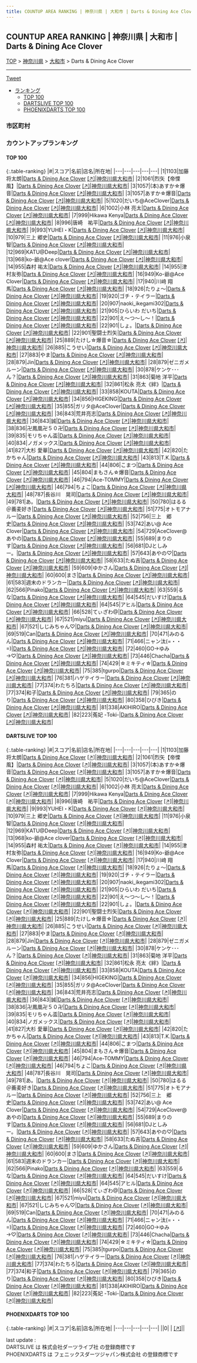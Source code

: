 ```yaml
---
title: COUNTUP AREA RANKING | 神奈川県 | 大和市 | Darts & Dining Ace Clover
---
```

## COUNTUP AREA RANKING | 神奈川県 | 大和市 | Darts & Dining Ace Clover

[TOP](/darts/rank/) > [神奈川県](/darts/rank/神奈川県/) > [大和市](/darts/rank/神奈川県/大和市/) > Darts & Dining Ace Clover

___

<a href="https://twitter.com/share?ref_src=twsrc%5Etfw" data-text="COUNTUP AREA RANKING | 神奈川県大和市Darts & Dining Ace Clover" class="twitter-share-button" data-hashtags="DARTSLIVE,PHOENIXDARTS,darts,ダーツ" data-show-count="false">Tweet</a>

* [ランキング](#カウントアップランキング)
    * [TOP 100](#top-100)
    * [DARTSLIVE TOP 100](#dartslive-top-100)
    * [PHOENIXDARTS TOP 100](#phoenixdarts-top-100)

### 市区町村

<ul>

</ul>

### カウントアップランキング

#### TOP 100



{:.table-ranking}
|#|スコア|名前|店名|所在地|
|---|---|---|---|---|
|1|1103|<span class="rank-name-dl">加藤 将太朗</span>|<a href="/darts/rank/shops/da6685425f1806d7fec1ae84bb28bd87.html">Darts & Dining Ace Clover</a> <a href="https://search.dartslive.com/jp/shop/da6685425f1806d7fec1ae84bb28bd87">[↗]</a>|<a href="/darts/rank/神奈川県/大和市">神奈川県大和市</a>|
|2|1061|<span class="rank-name-dl">烈矢【帝慄風】</span>|<a href="/darts/rank/shops/da6685425f1806d7fec1ae84bb28bd87.html">Darts & Dining Ace Clover</a> <a href="https://search.dartslive.com/jp/shop/da6685425f1806d7fec1ae84bb28bd87">[↗]</a>|<a href="/darts/rank/神奈川県/大和市">神奈川県大和市</a>|
|3|1057|<span class="rank-name-dl">(本)あすか☆爆音</span>|<a href="/darts/rank/shops/da6685425f1806d7fec1ae84bb28bd87.html">Darts & Dining Ace Clover</a> <a href="https://search.dartslive.com/jp/shop/da6685425f1806d7fec1ae84bb28bd87">[↗]</a>|<a href="/darts/rank/神奈川県/大和市">神奈川県大和市</a>|
|3|1057|<span class="rank-name-dl">あすか☆爆音</span>|<a href="/darts/rank/shops/da6685425f1806d7fec1ae84bb28bd87.html">Darts & Dining Ace Clover</a> <a href="https://search.dartslive.com/jp/shop/da6685425f1806d7fec1ae84bb28bd87">[↗]</a>|<a href="/darts/rank/神奈川県/大和市">神奈川県大和市</a>|
|5|1020|<span class="rank-name-dl">だいち@AceClover</span>|<a href="/darts/rank/shops/da6685425f1806d7fec1ae84bb28bd87.html">Darts & Dining Ace Clover</a> <a href="https://search.dartslive.com/jp/shop/da6685425f1806d7fec1ae84bb28bd87">[↗]</a>|<a href="/darts/rank/神奈川県/大和市">神奈川県大和市</a>|
|6|1002|<span class="rank-name-dl">小林 亮太</span>|<a href="/darts/rank/shops/da6685425f1806d7fec1ae84bb28bd87.html">Darts & Dining Ace Clover</a> <a href="https://search.dartslive.com/jp/shop/da6685425f1806d7fec1ae84bb28bd87">[↗]</a>|<a href="/darts/rank/神奈川県/大和市">神奈川県大和市</a>|
|7|999|<span class="rank-name-dl">Hikawa Kenya</span>|<a href="/darts/rank/shops/da6685425f1806d7fec1ae84bb28bd87.html">Darts & Dining Ace Clover</a> <a href="https://search.dartslive.com/jp/shop/da6685425f1806d7fec1ae84bb28bd87">[↗]</a>|<a href="/darts/rank/神奈川県/大和市">神奈川県大和市</a>|
|8|996|<span class="rank-name-dl">唐崎　祐平</span>|<a href="/darts/rank/shops/da6685425f1806d7fec1ae84bb28bd87.html">Darts & Dining Ace Clover</a> <a href="https://search.dartslive.com/jp/shop/da6685425f1806d7fec1ae84bb28bd87">[↗]</a>|<a href="/darts/rank/神奈川県/大和市">神奈川県大和市</a>|
|9|993|<span class="rank-name-dl">YUHEI・K</span>|<a href="/darts/rank/shops/da6685425f1806d7fec1ae84bb28bd87.html">Darts & Dining Ace Clover</a> <a href="https://search.dartslive.com/jp/shop/da6685425f1806d7fec1ae84bb28bd87">[↗]</a>|<a href="/darts/rank/神奈川県/大和市">神奈川県大和市</a>|
|10|979|<span class="rank-name-dl">三上 郷史</span>|<a href="/darts/rank/shops/da6685425f1806d7fec1ae84bb28bd87.html">Darts & Dining Ace Clover</a> <a href="https://search.dartslive.com/jp/shop/da6685425f1806d7fec1ae84bb28bd87">[↗]</a>|<a href="/darts/rank/神奈川県/大和市">神奈川県大和市</a>|
|11|976|<span class="rank-name-dl">小泉 智</span>|<a href="/darts/rank/shops/da6685425f1806d7fec1ae84bb28bd87.html">Darts & Dining Ace Clover</a> <a href="https://search.dartslive.com/jp/shop/da6685425f1806d7fec1ae84bb28bd87">[↗]</a>|<a href="/darts/rank/神奈川県/大和市">神奈川県大和市</a>|
|12|969|<span class="rank-name-dl">KATU@Deep</span>|<a href="/darts/rank/shops/da6685425f1806d7fec1ae84bb28bd87.html">Darts & Dining Ace Clover</a> <a href="https://search.dartslive.com/jp/shop/da6685425f1806d7fec1ae84bb28bd87">[↗]</a>|<a href="/darts/rank/神奈川県/大和市">神奈川県大和市</a>|
|13|968|<span class="rank-name-dl">ko-爺@Ace clover</span>|<a href="/darts/rank/shops/da6685425f1806d7fec1ae84bb28bd87.html">Darts & Dining Ace Clover</a> <a href="https://search.dartslive.com/jp/shop/da6685425f1806d7fec1ae84bb28bd87">[↗]</a>|<a href="/darts/rank/神奈川県/大和市">神奈川県大和市</a>|
|14|955|<span class="rank-name-dl">森村 祐太</span>|<a href="/darts/rank/shops/da6685425f1806d7fec1ae84bb28bd87.html">Darts & Dining Ace Clover</a> <a href="https://search.dartslive.com/jp/shop/da6685425f1806d7fec1ae84bb28bd87">[↗]</a>|<a href="/darts/rank/神奈川県/大和市">神奈川県大和市</a>|
|14|955|<span class="rank-name-dl">津村友弥</span>|<a href="/darts/rank/shops/da6685425f1806d7fec1ae84bb28bd87.html">Darts & Dining Ace Clover</a> <a href="https://search.dartslive.com/jp/shop/da6685425f1806d7fec1ae84bb28bd87">[↗]</a>|<a href="/darts/rank/神奈川県/大和市">神奈川県大和市</a>|
|16|949|<span class="rank-name-dl">Ko-爺@Ace Clover</span>|<a href="/darts/rank/shops/da6685425f1806d7fec1ae84bb28bd87.html">Darts & Dining Ace Clover</a> <a href="https://search.dartslive.com/jp/shop/da6685425f1806d7fec1ae84bb28bd87">[↗]</a>|<a href="/darts/rank/神奈川県/大和市">神奈川県大和市</a>|
|17|940|<span class="rank-name-dl">川﨑 翔馬</span>|<a href="/darts/rank/shops/da6685425f1806d7fec1ae84bb28bd87.html">Darts & Dining Ace Clover</a> <a href="https://search.dartslive.com/jp/shop/da6685425f1806d7fec1ae84bb28bd87">[↗]</a>|<a href="/darts/rank/神奈川県/大和市">神奈川県大和市</a>|
|18|926|<span class="rank-name-dl">たりょ～</span>|<a href="/darts/rank/shops/da6685425f1806d7fec1ae84bb28bd87.html">Darts & Dining Ace Clover</a> <a href="https://search.dartslive.com/jp/shop/da6685425f1806d7fec1ae84bb28bd87">[↗]</a>|<a href="/darts/rank/神奈川県/大和市">神奈川県大和市</a>|
|19|920|<span class="rank-name-dl">ゴチ・テイラー</span>|<a href="/darts/rank/shops/da6685425f1806d7fec1ae84bb28bd87.html">Darts & Dining Ace Clover</a> <a href="https://search.dartslive.com/jp/shop/da6685425f1806d7fec1ae84bb28bd87">[↗]</a>|<a href="/darts/rank/神奈川県/大和市">神奈川県大和市</a>|
|20|907|<span class="rank-name-dl">naoki_ikegami302</span>|<a href="/darts/rank/shops/da6685425f1806d7fec1ae84bb28bd87.html">Darts & Dining Ace Clover</a> <a href="https://search.dartslive.com/jp/shop/da6685425f1806d7fec1ae84bb28bd87">[↗]</a>|<a href="/darts/rank/神奈川県/大和市">神奈川県大和市</a>|
|21|905|<span class="rank-name-dl">ひらいわ だいち</span>|<a href="/darts/rank/shops/da6685425f1806d7fec1ae84bb28bd87.html">Darts & Dining Ace Clover</a> <a href="https://search.dartslive.com/jp/shop/da6685425f1806d7fec1ae84bb28bd87">[↗]</a>|<a href="/darts/rank/神奈川県/大和市">神奈川県大和市</a>|
|22|901|<span class="rank-name-dl">え～つ～し～！</span>|<a href="/darts/rank/shops/da6685425f1806d7fec1ae84bb28bd87.html">Darts & Dining Ace Clover</a> <a href="https://search.dartslive.com/jp/shop/da6685425f1806d7fec1ae84bb28bd87">[↗]</a>|<a href="/darts/rank/神奈川県/大和市">神奈川県大和市</a>|
|22|901|<span class="rank-name-dl">しょ。</span>|<a href="/darts/rank/shops/da6685425f1806d7fec1ae84bb28bd87.html">Darts & Dining Ace Clover</a> <a href="https://search.dartslive.com/jp/shop/da6685425f1806d7fec1ae84bb28bd87">[↗]</a>|<a href="/darts/rank/神奈川県/大和市">神奈川県大和市</a>|
|22|901|<span class="rank-name-dl">聖闘士烈矢</span>|<a href="/darts/rank/shops/da6685425f1806d7fec1ae84bb28bd87.html">Darts & Dining Ace Clover</a> <a href="https://search.dartslive.com/jp/shop/da6685425f1806d7fec1ae84bb28bd87">[↗]</a>|<a href="/darts/rank/神奈川県/大和市">神奈川県大和市</a>|
|25|889|<span class="rank-name-dl">たけし☆爆音☆</span>|<a href="/darts/rank/shops/da6685425f1806d7fec1ae84bb28bd87.html">Darts & Dining Ace Clover</a> <a href="https://search.dartslive.com/jp/shop/da6685425f1806d7fec1ae84bb28bd87">[↗]</a>|<a href="/darts/rank/神奈川県/大和市">神奈川県大和市</a>|
|26|885|<span class="rank-name-dl">こうせい</span>|<a href="/darts/rank/shops/da6685425f1806d7fec1ae84bb28bd87.html">Darts & Dining Ace Clover</a> <a href="https://search.dartslive.com/jp/shop/da6685425f1806d7fec1ae84bb28bd87">[↗]</a>|<a href="/darts/rank/神奈川県/大和市">神奈川県大和市</a>|
|27|883|<span class="rank-name-dl">やま</span>|<a href="/darts/rank/shops/da6685425f1806d7fec1ae84bb28bd87.html">Darts & Dining Ace Clover</a> <a href="https://search.dartslive.com/jp/shop/da6685425f1806d7fec1ae84bb28bd87">[↗]</a>|<a href="/darts/rank/神奈川県/大和市">神奈川県大和市</a>|
|28|879|<span class="rank-name-dl">Jin</span>|<a href="/darts/rank/shops/da6685425f1806d7fec1ae84bb28bd87.html">Darts & Dining Ace Clover</a> <a href="https://search.dartslive.com/jp/shop/da6685425f1806d7fec1ae84bb28bd87">[↗]</a>|<a href="/darts/rank/神奈川県/大和市">神奈川県大和市</a>|
|28|879|<span class="rank-name-dl">ゼニガメルーン</span>|<a href="/darts/rank/shops/da6685425f1806d7fec1ae84bb28bd87.html">Darts & Dining Ace Clover</a> <a href="https://search.dartslive.com/jp/shop/da6685425f1806d7fec1ae84bb28bd87">[↗]</a>|<a href="/darts/rank/神奈川県/大和市">神奈川県大和市</a>|
|30|878|<span class="rank-name-dl">ケンケ･･･ん？</span>|<a href="/darts/rank/shops/da6685425f1806d7fec1ae84bb28bd87.html">Darts & Dining Ace Clover</a> <a href="https://search.dartslive.com/jp/shop/da6685425f1806d7fec1ae84bb28bd87">[↗]</a>|<a href="/darts/rank/神奈川県/大和市">神奈川県大和市</a>|
|31|863|<span class="rank-name-dl">菊地 洋平</span>|<a href="/darts/rank/shops/da6685425f1806d7fec1ae84bb28bd87.html">Darts & Dining Ace Clover</a> <a href="https://search.dartslive.com/jp/shop/da6685425f1806d7fec1ae84bb28bd87">[↗]</a>|<a href="/darts/rank/神奈川県/大和市">神奈川県大和市</a>|
|32|861|<span class="rank-name-dl">松永 亮太《絆》</span>|<a href="/darts/rank/shops/da6685425f1806d7fec1ae84bb28bd87.html">Darts & Dining Ace Clover</a> <a href="https://search.dartslive.com/jp/shop/da6685425f1806d7fec1ae84bb28bd87">[↗]</a>|<a href="/darts/rank/神奈川県/大和市">神奈川県大和市</a>|
|33|858|<span class="rank-name-dl">KOUTA</span>|<a href="/darts/rank/shops/da6685425f1806d7fec1ae84bb28bd87.html">Darts & Dining Ace Clover</a> <a href="https://search.dartslive.com/jp/shop/da6685425f1806d7fec1ae84bb28bd87">[↗]</a>|<a href="/darts/rank/神奈川県/大和市">神奈川県大和市</a>|
|34|856|<span class="rank-name-dl">HIGEKING</span>|<a href="/darts/rank/shops/da6685425f1806d7fec1ae84bb28bd87.html">Darts & Dining Ace Clover</a> <a href="https://search.dartslive.com/jp/shop/da6685425f1806d7fec1ae84bb28bd87">[↗]</a>|<a href="/darts/rank/神奈川県/大和市">神奈川県大和市</a>|
|35|855|<span class="rank-name-dl">ガリタ@AceClover</span>|<a href="/darts/rank/shops/da6685425f1806d7fec1ae84bb28bd87.html">Darts & Dining Ace Clover</a> <a href="https://search.dartslive.com/jp/shop/da6685425f1806d7fec1ae84bb28bd87">[↗]</a>|<a href="/darts/rank/神奈川県/大和市">神奈川県大和市</a>|
|36|843|<span class="rank-name-dl">荒井亮志</span>|<a href="/darts/rank/shops/da6685425f1806d7fec1ae84bb28bd87.html">Darts & Dining Ace Clover</a> <a href="https://search.dartslive.com/jp/shop/da6685425f1806d7fec1ae84bb28bd87">[↗]</a>|<a href="/darts/rank/神奈川県/大和市">神奈川県大和市</a>|
|36|843|<span class="rank-name-dl">誠</span>|<a href="/darts/rank/shops/da6685425f1806d7fec1ae84bb28bd87.html">Darts & Dining Ace Clover</a> <a href="https://search.dartslive.com/jp/shop/da6685425f1806d7fec1ae84bb28bd87">[↗]</a>|<a href="/darts/rank/神奈川県/大和市">神奈川県大和市</a>|
|38|836|<span class="rank-name-dl">卍鳳凰卍５０卍</span>|<a href="/darts/rank/shops/da6685425f1806d7fec1ae84bb28bd87.html">Darts & Dining Ace Clover</a> <a href="https://search.dartslive.com/jp/shop/da6685425f1806d7fec1ae84bb28bd87">[↗]</a>|<a href="/darts/rank/神奈川県/大和市">神奈川県大和市</a>|
|39|835|<span class="rank-name-dl">モリちゃん盃</span>|<a href="/darts/rank/shops/da6685425f1806d7fec1ae84bb28bd87.html">Darts & Dining Ace Clover</a> <a href="https://search.dartslive.com/jp/shop/da6685425f1806d7fec1ae84bb28bd87">[↗]</a>|<a href="/darts/rank/神奈川県/大和市">神奈川県大和市</a>|
|40|834|<span class="rank-name-dl">ノガメックス</span>|<a href="/darts/rank/shops/da6685425f1806d7fec1ae84bb28bd87.html">Darts & Dining Ace Clover</a> <a href="https://search.dartslive.com/jp/shop/da6685425f1806d7fec1ae84bb28bd87">[↗]</a>|<a href="/darts/rank/神奈川県/大和市">神奈川県大和市</a>|
|41|827|<span class="rank-name-dl">大杉 愛華</span>|<a href="/darts/rank/shops/da6685425f1806d7fec1ae84bb28bd87.html">Darts & Dining Ace Clover</a> <a href="https://search.dartslive.com/jp/shop/da6685425f1806d7fec1ae84bb28bd87">[↗]</a>|<a href="/darts/rank/神奈川県/大和市">神奈川県大和市</a>|
|42|820|<span class="rank-name-dl">たかちゃん</span>|<a href="/darts/rank/shops/da6685425f1806d7fec1ae84bb28bd87.html">Darts & Dining Ace Clover</a> <a href="https://search.dartslive.com/jp/shop/da6685425f1806d7fec1ae84bb28bd87">[↗]</a>|<a href="/darts/rank/神奈川県/大和市">神奈川県大和市</a>|
|43|813|<span class="rank-name-dl">T.K.</span>|<a href="/darts/rank/shops/da6685425f1806d7fec1ae84bb28bd87.html">Darts & Dining Ace Clover</a> <a href="https://search.dartslive.com/jp/shop/da6685425f1806d7fec1ae84bb28bd87">[↗]</a>|<a href="/darts/rank/神奈川県/大和市">神奈川県大和市</a>|
|44|806|<span class="rank-name-dl">こまつ</span>|<a href="/darts/rank/shops/da6685425f1806d7fec1ae84bb28bd87.html">Darts & Dining Ace Clover</a> <a href="https://search.dartslive.com/jp/shop/da6685425f1806d7fec1ae84bb28bd87">[↗]</a>|<a href="/darts/rank/神奈川県/大和市">神奈川県大和市</a>|
|45|804|<span class="rank-name-dl">まもさん☆爆音</span>|<a href="/darts/rank/shops/da6685425f1806d7fec1ae84bb28bd87.html">Darts & Dining Ace Clover</a> <a href="https://search.dartslive.com/jp/shop/da6685425f1806d7fec1ae84bb28bd87">[↗]</a>|<a href="/darts/rank/神奈川県/大和市">神奈川県大和市</a>|
|46|794|<span class="rank-name-dl">Ace-TOMMY</span>|<a href="/darts/rank/shops/da6685425f1806d7fec1ae84bb28bd87.html">Darts & Dining Ace Clover</a> <a href="https://search.dartslive.com/jp/shop/da6685425f1806d7fec1ae84bb28bd87">[↗]</a>|<a href="/darts/rank/神奈川県/大和市">神奈川県大和市</a>|
|46|794|<span class="rank-name-dl">ちょこ</span>|<a href="/darts/rank/shops/da6685425f1806d7fec1ae84bb28bd87.html">Darts & Dining Ace Clover</a> <a href="https://search.dartslive.com/jp/shop/da6685425f1806d7fec1ae84bb28bd87">[↗]</a>|<a href="/darts/rank/神奈川県/大和市">神奈川県大和市</a>|
|48|787|<span class="rank-name-dl">長谷川　晃司</span>|<a href="/darts/rank/shops/da6685425f1806d7fec1ae84bb28bd87.html">Darts & Dining Ace Clover</a> <a href="https://search.dartslive.com/jp/shop/da6685425f1806d7fec1ae84bb28bd87">[↗]</a>|<a href="/darts/rank/神奈川県/大和市">神奈川県大和市</a>|
|49|781|<span class="rank-name-dl">あ。</span>|<a href="/darts/rank/shops/da6685425f1806d7fec1ae84bb28bd87.html">Darts & Dining Ace Clover</a> <a href="https://search.dartslive.com/jp/shop/da6685425f1806d7fec1ae84bb28bd87">[↗]</a>|<a href="/darts/rank/神奈川県/大和市">神奈川県大和市</a>|
|50|780|<span class="rank-name-dl">はるる＠蕎麦好き</span>|<a href="/darts/rank/shops/da6685425f1806d7fec1ae84bb28bd87.html">Darts & Dining Ace Clover</a> <a href="https://search.dartslive.com/jp/shop/da6685425f1806d7fec1ae84bb28bd87">[↗]</a>|<a href="/darts/rank/神奈川県/大和市">神奈川県大和市</a>|
|51|775|<span class="rank-name-dl">オトモアナルー</span>|<a href="/darts/rank/shops/da6685425f1806d7fec1ae84bb28bd87.html">Darts & Dining Ace Clover</a> <a href="https://search.dartslive.com/jp/shop/da6685425f1806d7fec1ae84bb28bd87">[↗]</a>|<a href="/darts/rank/神奈川県/大和市">神奈川県大和市</a>|
|52|756|<span class="rank-name-dl">三上　郷史</span>|<a href="/darts/rank/shops/da6685425f1806d7fec1ae84bb28bd87.html">Darts & Dining Ace Clover</a> <a href="https://search.dartslive.com/jp/shop/da6685425f1806d7fec1ae84bb28bd87">[↗]</a>|<a href="/darts/rank/神奈川県/大和市">神奈川県大和市</a>|
|53|742|<span class="rank-name-dl">あい@ Ace Clover</span>|<a href="/darts/rank/shops/da6685425f1806d7fec1ae84bb28bd87.html">Darts & Dining Ace Clover</a> <a href="https://search.dartslive.com/jp/shop/da6685425f1806d7fec1ae84bb28bd87">[↗]</a>|<a href="/darts/rank/神奈川県/大和市">神奈川県大和市</a>|
|54|729|<span class="rank-name-dl">AceClover@あやの</span>|<a href="/darts/rank/shops/da6685425f1806d7fec1ae84bb28bd87.html">Darts & Dining Ace Clover</a> <a href="https://search.dartslive.com/jp/shop/da6685425f1806d7fec1ae84bb28bd87">[↗]</a>|<a href="/darts/rank/神奈川県/大和市">神奈川県大和市</a>|
|55|689|<span class="rank-name-dl">まりのす</span>|<a href="/darts/rank/shops/da6685425f1806d7fec1ae84bb28bd87.html">Darts & Dining Ace Clover</a> <a href="https://search.dartslive.com/jp/shop/da6685425f1806d7fec1ae84bb28bd87">[↗]</a>|<a href="/darts/rank/神奈川県/大和市">神奈川県大和市</a>|
|56|681|<span class="rank-name-dl">DJとしみー。</span>|<a href="/darts/rank/shops/da6685425f1806d7fec1ae84bb28bd87.html">Darts & Dining Ace Clover</a> <a href="https://search.dartslive.com/jp/shop/da6685425f1806d7fec1ae84bb28bd87">[↗]</a>|<a href="/darts/rank/神奈川県/大和市">神奈川県大和市</a>|
|57|643|<span class="rank-name-dl">あやの♡</span>|<a href="/darts/rank/shops/da6685425f1806d7fec1ae84bb28bd87.html">Darts & Dining Ace Clover</a> <a href="https://search.dartslive.com/jp/shop/da6685425f1806d7fec1ae84bb28bd87">[↗]</a>|<a href="/darts/rank/神奈川県/大和市">神奈川県大和市</a>|
|58|633|<span class="rank-name-dl">たぬ吉</span>|<a href="/darts/rank/shops/da6685425f1806d7fec1ae84bb28bd87.html">Darts & Dining Ace Clover</a> <a href="https://search.dartslive.com/jp/shop/da6685425f1806d7fec1ae84bb28bd87">[↗]</a>|<a href="/darts/rank/神奈川県/大和市">神奈川県大和市</a>|
|59|609|<span class="rank-name-dl">ゆかさん</span>|<a href="/darts/rank/shops/da6685425f1806d7fec1ae84bb28bd87.html">Darts & Dining Ace Clover</a> <a href="https://search.dartslive.com/jp/shop/da6685425f1806d7fec1ae84bb28bd87">[↗]</a>|<a href="/darts/rank/神奈川県/大和市">神奈川県大和市</a>|
|60|600|<span class="rank-name-dl">まさ</span>|<a href="/darts/rank/shops/da6685425f1806d7fec1ae84bb28bd87.html">Darts & Dining Ace Clover</a> <a href="https://search.dartslive.com/jp/shop/da6685425f1806d7fec1ae84bb28bd87">[↗]</a>|<a href="/darts/rank/神奈川県/大和市">神奈川県大和市</a>|
|61|583|<span class="rank-name-dl">週末のドランカー</span>|<a href="/darts/rank/shops/da6685425f1806d7fec1ae84bb28bd87.html">Darts & Dining Ace Clover</a> <a href="https://search.dartslive.com/jp/shop/da6685425f1806d7fec1ae84bb28bd87">[↗]</a>|<a href="/darts/rank/神奈川県/大和市">神奈川県大和市</a>|
|62|566|<span class="rank-name-dl">Pinako</span>|<a href="/darts/rank/shops/da6685425f1806d7fec1ae84bb28bd87.html">Darts & Dining Ace Clover</a> <a href="https://search.dartslive.com/jp/shop/da6685425f1806d7fec1ae84bb28bd87">[↗]</a>|<a href="/darts/rank/神奈川県/大和市">神奈川県大和市</a>|
|63|559|<span class="rank-name-dl">るな</span>|<a href="/darts/rank/shops/da6685425f1806d7fec1ae84bb28bd87.html">Darts & Dining Ace Clover</a> <a href="https://search.dartslive.com/jp/shop/da6685425f1806d7fec1ae84bb28bd87">[↗]</a>|<a href="/darts/rank/神奈川県/大和市">神奈川県大和市</a>|
|64|545|<span class="rank-name-dl">だいすけ</span>|<a href="/darts/rank/shops/da6685425f1806d7fec1ae84bb28bd87.html">Darts & Dining Ace Clover</a> <a href="https://search.dartslive.com/jp/shop/da6685425f1806d7fec1ae84bb28bd87">[↗]</a>|<a href="/darts/rank/神奈川県/大和市">神奈川県大和市</a>|
|64|545|<span class="rank-name-dl">アヒル</span>|<a href="/darts/rank/shops/da6685425f1806d7fec1ae84bb28bd87.html">Darts & Dining Ace Clover</a> <a href="https://search.dartslive.com/jp/shop/da6685425f1806d7fec1ae84bb28bd87">[↗]</a>|<a href="/darts/rank/神奈川県/大和市">神奈川県大和市</a>|
|66|528|<span class="rank-name-dl">てぃざわ@</span>|<a href="/darts/rank/shops/da6685425f1806d7fec1ae84bb28bd87.html">Darts & Dining Ace Clover</a> <a href="https://search.dartslive.com/jp/shop/da6685425f1806d7fec1ae84bb28bd87">[↗]</a>|<a href="/darts/rank/神奈川県/大和市">神奈川県大和市</a>|
|67|521|<span class="rank-name-dl">miyu</span>|<a href="/darts/rank/shops/da6685425f1806d7fec1ae84bb28bd87.html">Darts & Dining Ace Clover</a> <a href="https://search.dartslive.com/jp/shop/da6685425f1806d7fec1ae84bb28bd87">[↗]</a>|<a href="/darts/rank/神奈川県/大和市">神奈川県大和市</a>|
|67|521|<span class="rank-name-dl">しじみちゃん♡</span>|<a href="/darts/rank/shops/da6685425f1806d7fec1ae84bb28bd87.html">Darts & Dining Ace Clover</a> <a href="https://search.dartslive.com/jp/shop/da6685425f1806d7fec1ae84bb28bd87">[↗]</a>|<a href="/darts/rank/神奈川県/大和市">神奈川県大和市</a>|
|69|519|<span class="rank-name-dl">Can</span>|<a href="/darts/rank/shops/da6685425f1806d7fec1ae84bb28bd87.html">Darts & Dining Ace Clover</a> <a href="https://search.dartslive.com/jp/shop/da6685425f1806d7fec1ae84bb28bd87">[↗]</a>|<a href="/darts/rank/神奈川県/大和市">神奈川県大和市</a>|
|70|471|<span class="rank-name-dl">みのるん</span>|<a href="/darts/rank/shops/da6685425f1806d7fec1ae84bb28bd87.html">Darts & Dining Ace Clover</a> <a href="https://search.dartslive.com/jp/shop/da6685425f1806d7fec1ae84bb28bd87">[↗]</a>|<a href="/darts/rank/神奈川県/大和市">神奈川県大和市</a>|
|71|466|<span class="rank-name-dl">ニャン汰(=・・=)</span>|<a href="/darts/rank/shops/da6685425f1806d7fec1ae84bb28bd87.html">Darts & Dining Ace Clover</a> <a href="https://search.dartslive.com/jp/shop/da6685425f1806d7fec1ae84bb28bd87">[↗]</a>|<a href="/darts/rank/神奈川県/大和市">神奈川県大和市</a>|
|72|460|<span class="rank-name-dl">GO→ゆみ→♡</span>|<a href="/darts/rank/shops/da6685425f1806d7fec1ae84bb28bd87.html">Darts & Dining Ace Clover</a> <a href="https://search.dartslive.com/jp/shop/da6685425f1806d7fec1ae84bb28bd87">[↗]</a>|<a href="/darts/rank/神奈川県/大和市">神奈川県大和市</a>|
|73|446|<span class="rank-name-dl">Chacha</span>|<a href="/darts/rank/shops/da6685425f1806d7fec1ae84bb28bd87.html">Darts & Dining Ace Clover</a> <a href="https://search.dartslive.com/jp/shop/da6685425f1806d7fec1ae84bb28bd87">[↗]</a>|<a href="/darts/rank/神奈川県/大和市">神奈川県大和市</a>|
|74|429|<span class="rank-name-dl">☆ミキティ☆</span>|<a href="/darts/rank/shops/da6685425f1806d7fec1ae84bb28bd87.html">Darts & Dining Ace Clover</a> <a href="https://search.dartslive.com/jp/shop/da6685425f1806d7fec1ae84bb28bd87">[↗]</a>|<a href="/darts/rank/神奈川県/大和市">神奈川県大和市</a>|
|75|385|<span class="rank-name-dl">tgurpo</span>|<a href="/darts/rank/shops/da6685425f1806d7fec1ae84bb28bd87.html">Darts & Dining Ace Clover</a> <a href="https://search.dartslive.com/jp/shop/da6685425f1806d7fec1ae84bb28bd87">[↗]</a>|<a href="/darts/rank/神奈川県/大和市">神奈川県大和市</a>|
|76|381|<span class="rank-name-dl">ハゲテイラー</span>|<a href="/darts/rank/shops/da6685425f1806d7fec1ae84bb28bd87.html">Darts & Dining Ace Clover</a> <a href="https://search.dartslive.com/jp/shop/da6685425f1806d7fec1ae84bb28bd87">[↗]</a>|<a href="/darts/rank/神奈川県/大和市">神奈川県大和市</a>|
|77|374|<span class="rank-name-dl">わたちろ</span>|<a href="/darts/rank/shops/da6685425f1806d7fec1ae84bb28bd87.html">Darts & Dining Ace Clover</a> <a href="https://search.dartslive.com/jp/shop/da6685425f1806d7fec1ae84bb28bd87">[↗]</a>|<a href="/darts/rank/神奈川県/大和市">神奈川県大和市</a>|
|77|374|<span class="rank-name-dl">和子</span>|<a href="/darts/rank/shops/da6685425f1806d7fec1ae84bb28bd87.html">Darts & Dining Ace Clover</a> <a href="https://search.dartslive.com/jp/shop/da6685425f1806d7fec1ae84bb28bd87">[↗]</a>|<a href="/darts/rank/神奈川県/大和市">神奈川県大和市</a>|
|79|365|<span class="rank-name-dl">のり</span>|<a href="/darts/rank/shops/da6685425f1806d7fec1ae84bb28bd87.html">Darts & Dining Ace Clover</a> <a href="https://search.dartslive.com/jp/shop/da6685425f1806d7fec1ae84bb28bd87">[↗]</a>|<a href="/darts/rank/神奈川県/大和市">神奈川県大和市</a>|
|80|358|<span class="rank-name-dl">ひびき</span>|<a href="/darts/rank/shops/da6685425f1806d7fec1ae84bb28bd87.html">Darts & Dining Ace Clover</a> <a href="https://search.dartslive.com/jp/shop/da6685425f1806d7fec1ae84bb28bd87">[↗]</a>|<a href="/darts/rank/神奈川県/大和市">神奈川県大和市</a>|
|81|338|<span class="rank-name-dl">AKIHIRO</span>|<a href="/darts/rank/shops/da6685425f1806d7fec1ae84bb28bd87.html">Darts & Dining Ace Clover</a> <a href="https://search.dartslive.com/jp/shop/da6685425f1806d7fec1ae84bb28bd87">[↗]</a>|<a href="/darts/rank/神奈川県/大和市">神奈川県大和市</a>|
|82|223|<span class="rank-name-dl">菟妃 -Toki-</span>|<a href="/darts/rank/shops/da6685425f1806d7fec1ae84bb28bd87.html">Darts & Dining Ace Clover</a> <a href="https://search.dartslive.com/jp/shop/da6685425f1806d7fec1ae84bb28bd87">[↗]</a>|<a href="/darts/rank/神奈川県/大和市">神奈川県大和市</a>|


#### DARTSLIVE TOP 100



{:.table-ranking}
|#|スコア|名前|店名|所在地|
|---|---|---|---|---|
|1|1103|<span class="rank-name-dl">加藤 将太朗</span>|<a href="/darts/rank/shops/da6685425f1806d7fec1ae84bb28bd87.html">Darts & Dining Ace Clover</a> <a href="https://search.dartslive.com/jp/shop/da6685425f1806d7fec1ae84bb28bd87">[↗]</a>|<a href="/darts/rank/神奈川県/大和市">神奈川県大和市</a>|
|2|1061|<span class="rank-name-dl">烈矢【帝慄風】</span>|<a href="/darts/rank/shops/da6685425f1806d7fec1ae84bb28bd87.html">Darts & Dining Ace Clover</a> <a href="https://search.dartslive.com/jp/shop/da6685425f1806d7fec1ae84bb28bd87">[↗]</a>|<a href="/darts/rank/神奈川県/大和市">神奈川県大和市</a>|
|3|1057|<span class="rank-name-dl">(本)あすか☆爆音</span>|<a href="/darts/rank/shops/da6685425f1806d7fec1ae84bb28bd87.html">Darts & Dining Ace Clover</a> <a href="https://search.dartslive.com/jp/shop/da6685425f1806d7fec1ae84bb28bd87">[↗]</a>|<a href="/darts/rank/神奈川県/大和市">神奈川県大和市</a>|
|3|1057|<span class="rank-name-dl">あすか☆爆音</span>|<a href="/darts/rank/shops/da6685425f1806d7fec1ae84bb28bd87.html">Darts & Dining Ace Clover</a> <a href="https://search.dartslive.com/jp/shop/da6685425f1806d7fec1ae84bb28bd87">[↗]</a>|<a href="/darts/rank/神奈川県/大和市">神奈川県大和市</a>|
|5|1020|<span class="rank-name-dl">だいち@AceClover</span>|<a href="/darts/rank/shops/da6685425f1806d7fec1ae84bb28bd87.html">Darts & Dining Ace Clover</a> <a href="https://search.dartslive.com/jp/shop/da6685425f1806d7fec1ae84bb28bd87">[↗]</a>|<a href="/darts/rank/神奈川県/大和市">神奈川県大和市</a>|
|6|1002|<span class="rank-name-dl">小林 亮太</span>|<a href="/darts/rank/shops/da6685425f1806d7fec1ae84bb28bd87.html">Darts & Dining Ace Clover</a> <a href="https://search.dartslive.com/jp/shop/da6685425f1806d7fec1ae84bb28bd87">[↗]</a>|<a href="/darts/rank/神奈川県/大和市">神奈川県大和市</a>|
|7|999|<span class="rank-name-dl">Hikawa Kenya</span>|<a href="/darts/rank/shops/da6685425f1806d7fec1ae84bb28bd87.html">Darts & Dining Ace Clover</a> <a href="https://search.dartslive.com/jp/shop/da6685425f1806d7fec1ae84bb28bd87">[↗]</a>|<a href="/darts/rank/神奈川県/大和市">神奈川県大和市</a>|
|8|996|<span class="rank-name-dl">唐崎　祐平</span>|<a href="/darts/rank/shops/da6685425f1806d7fec1ae84bb28bd87.html">Darts & Dining Ace Clover</a> <a href="https://search.dartslive.com/jp/shop/da6685425f1806d7fec1ae84bb28bd87">[↗]</a>|<a href="/darts/rank/神奈川県/大和市">神奈川県大和市</a>|
|9|993|<span class="rank-name-dl">YUHEI・K</span>|<a href="/darts/rank/shops/da6685425f1806d7fec1ae84bb28bd87.html">Darts & Dining Ace Clover</a> <a href="https://search.dartslive.com/jp/shop/da6685425f1806d7fec1ae84bb28bd87">[↗]</a>|<a href="/darts/rank/神奈川県/大和市">神奈川県大和市</a>|
|10|979|<span class="rank-name-dl">三上 郷史</span>|<a href="/darts/rank/shops/da6685425f1806d7fec1ae84bb28bd87.html">Darts & Dining Ace Clover</a> <a href="https://search.dartslive.com/jp/shop/da6685425f1806d7fec1ae84bb28bd87">[↗]</a>|<a href="/darts/rank/神奈川県/大和市">神奈川県大和市</a>|
|11|976|<span class="rank-name-dl">小泉 智</span>|<a href="/darts/rank/shops/da6685425f1806d7fec1ae84bb28bd87.html">Darts & Dining Ace Clover</a> <a href="https://search.dartslive.com/jp/shop/da6685425f1806d7fec1ae84bb28bd87">[↗]</a>|<a href="/darts/rank/神奈川県/大和市">神奈川県大和市</a>|
|12|969|<span class="rank-name-dl">KATU@Deep</span>|<a href="/darts/rank/shops/da6685425f1806d7fec1ae84bb28bd87.html">Darts & Dining Ace Clover</a> <a href="https://search.dartslive.com/jp/shop/da6685425f1806d7fec1ae84bb28bd87">[↗]</a>|<a href="/darts/rank/神奈川県/大和市">神奈川県大和市</a>|
|13|968|<span class="rank-name-dl">ko-爺@Ace clover</span>|<a href="/darts/rank/shops/da6685425f1806d7fec1ae84bb28bd87.html">Darts & Dining Ace Clover</a> <a href="https://search.dartslive.com/jp/shop/da6685425f1806d7fec1ae84bb28bd87">[↗]</a>|<a href="/darts/rank/神奈川県/大和市">神奈川県大和市</a>|
|14|955|<span class="rank-name-dl">森村 祐太</span>|<a href="/darts/rank/shops/da6685425f1806d7fec1ae84bb28bd87.html">Darts & Dining Ace Clover</a> <a href="https://search.dartslive.com/jp/shop/da6685425f1806d7fec1ae84bb28bd87">[↗]</a>|<a href="/darts/rank/神奈川県/大和市">神奈川県大和市</a>|
|14|955|<span class="rank-name-dl">津村友弥</span>|<a href="/darts/rank/shops/da6685425f1806d7fec1ae84bb28bd87.html">Darts & Dining Ace Clover</a> <a href="https://search.dartslive.com/jp/shop/da6685425f1806d7fec1ae84bb28bd87">[↗]</a>|<a href="/darts/rank/神奈川県/大和市">神奈川県大和市</a>|
|16|949|<span class="rank-name-dl">Ko-爺@Ace Clover</span>|<a href="/darts/rank/shops/da6685425f1806d7fec1ae84bb28bd87.html">Darts & Dining Ace Clover</a> <a href="https://search.dartslive.com/jp/shop/da6685425f1806d7fec1ae84bb28bd87">[↗]</a>|<a href="/darts/rank/神奈川県/大和市">神奈川県大和市</a>|
|17|940|<span class="rank-name-dl">川﨑 翔馬</span>|<a href="/darts/rank/shops/da6685425f1806d7fec1ae84bb28bd87.html">Darts & Dining Ace Clover</a> <a href="https://search.dartslive.com/jp/shop/da6685425f1806d7fec1ae84bb28bd87">[↗]</a>|<a href="/darts/rank/神奈川県/大和市">神奈川県大和市</a>|
|18|926|<span class="rank-name-dl">たりょ～</span>|<a href="/darts/rank/shops/da6685425f1806d7fec1ae84bb28bd87.html">Darts & Dining Ace Clover</a> <a href="https://search.dartslive.com/jp/shop/da6685425f1806d7fec1ae84bb28bd87">[↗]</a>|<a href="/darts/rank/神奈川県/大和市">神奈川県大和市</a>|
|19|920|<span class="rank-name-dl">ゴチ・テイラー</span>|<a href="/darts/rank/shops/da6685425f1806d7fec1ae84bb28bd87.html">Darts & Dining Ace Clover</a> <a href="https://search.dartslive.com/jp/shop/da6685425f1806d7fec1ae84bb28bd87">[↗]</a>|<a href="/darts/rank/神奈川県/大和市">神奈川県大和市</a>|
|20|907|<span class="rank-name-dl">naoki_ikegami302</span>|<a href="/darts/rank/shops/da6685425f1806d7fec1ae84bb28bd87.html">Darts & Dining Ace Clover</a> <a href="https://search.dartslive.com/jp/shop/da6685425f1806d7fec1ae84bb28bd87">[↗]</a>|<a href="/darts/rank/神奈川県/大和市">神奈川県大和市</a>|
|21|905|<span class="rank-name-dl">ひらいわ だいち</span>|<a href="/darts/rank/shops/da6685425f1806d7fec1ae84bb28bd87.html">Darts & Dining Ace Clover</a> <a href="https://search.dartslive.com/jp/shop/da6685425f1806d7fec1ae84bb28bd87">[↗]</a>|<a href="/darts/rank/神奈川県/大和市">神奈川県大和市</a>|
|22|901|<span class="rank-name-dl">え～つ～し～！</span>|<a href="/darts/rank/shops/da6685425f1806d7fec1ae84bb28bd87.html">Darts & Dining Ace Clover</a> <a href="https://search.dartslive.com/jp/shop/da6685425f1806d7fec1ae84bb28bd87">[↗]</a>|<a href="/darts/rank/神奈川県/大和市">神奈川県大和市</a>|
|22|901|<span class="rank-name-dl">しょ。</span>|<a href="/darts/rank/shops/da6685425f1806d7fec1ae84bb28bd87.html">Darts & Dining Ace Clover</a> <a href="https://search.dartslive.com/jp/shop/da6685425f1806d7fec1ae84bb28bd87">[↗]</a>|<a href="/darts/rank/神奈川県/大和市">神奈川県大和市</a>|
|22|901|<span class="rank-name-dl">聖闘士烈矢</span>|<a href="/darts/rank/shops/da6685425f1806d7fec1ae84bb28bd87.html">Darts & Dining Ace Clover</a> <a href="https://search.dartslive.com/jp/shop/da6685425f1806d7fec1ae84bb28bd87">[↗]</a>|<a href="/darts/rank/神奈川県/大和市">神奈川県大和市</a>|
|25|889|<span class="rank-name-dl">たけし☆爆音☆</span>|<a href="/darts/rank/shops/da6685425f1806d7fec1ae84bb28bd87.html">Darts & Dining Ace Clover</a> <a href="https://search.dartslive.com/jp/shop/da6685425f1806d7fec1ae84bb28bd87">[↗]</a>|<a href="/darts/rank/神奈川県/大和市">神奈川県大和市</a>|
|26|885|<span class="rank-name-dl">こうせい</span>|<a href="/darts/rank/shops/da6685425f1806d7fec1ae84bb28bd87.html">Darts & Dining Ace Clover</a> <a href="https://search.dartslive.com/jp/shop/da6685425f1806d7fec1ae84bb28bd87">[↗]</a>|<a href="/darts/rank/神奈川県/大和市">神奈川県大和市</a>|
|27|883|<span class="rank-name-dl">やま</span>|<a href="/darts/rank/shops/da6685425f1806d7fec1ae84bb28bd87.html">Darts & Dining Ace Clover</a> <a href="https://search.dartslive.com/jp/shop/da6685425f1806d7fec1ae84bb28bd87">[↗]</a>|<a href="/darts/rank/神奈川県/大和市">神奈川県大和市</a>|
|28|879|<span class="rank-name-dl">Jin</span>|<a href="/darts/rank/shops/da6685425f1806d7fec1ae84bb28bd87.html">Darts & Dining Ace Clover</a> <a href="https://search.dartslive.com/jp/shop/da6685425f1806d7fec1ae84bb28bd87">[↗]</a>|<a href="/darts/rank/神奈川県/大和市">神奈川県大和市</a>|
|28|879|<span class="rank-name-dl">ゼニガメルーン</span>|<a href="/darts/rank/shops/da6685425f1806d7fec1ae84bb28bd87.html">Darts & Dining Ace Clover</a> <a href="https://search.dartslive.com/jp/shop/da6685425f1806d7fec1ae84bb28bd87">[↗]</a>|<a href="/darts/rank/神奈川県/大和市">神奈川県大和市</a>|
|30|878|<span class="rank-name-dl">ケンケ･･･ん？</span>|<a href="/darts/rank/shops/da6685425f1806d7fec1ae84bb28bd87.html">Darts & Dining Ace Clover</a> <a href="https://search.dartslive.com/jp/shop/da6685425f1806d7fec1ae84bb28bd87">[↗]</a>|<a href="/darts/rank/神奈川県/大和市">神奈川県大和市</a>|
|31|863|<span class="rank-name-dl">菊地 洋平</span>|<a href="/darts/rank/shops/da6685425f1806d7fec1ae84bb28bd87.html">Darts & Dining Ace Clover</a> <a href="https://search.dartslive.com/jp/shop/da6685425f1806d7fec1ae84bb28bd87">[↗]</a>|<a href="/darts/rank/神奈川県/大和市">神奈川県大和市</a>|
|32|861|<span class="rank-name-dl">松永 亮太《絆》</span>|<a href="/darts/rank/shops/da6685425f1806d7fec1ae84bb28bd87.html">Darts & Dining Ace Clover</a> <a href="https://search.dartslive.com/jp/shop/da6685425f1806d7fec1ae84bb28bd87">[↗]</a>|<a href="/darts/rank/神奈川県/大和市">神奈川県大和市</a>|
|33|858|<span class="rank-name-dl">KOUTA</span>|<a href="/darts/rank/shops/da6685425f1806d7fec1ae84bb28bd87.html">Darts & Dining Ace Clover</a> <a href="https://search.dartslive.com/jp/shop/da6685425f1806d7fec1ae84bb28bd87">[↗]</a>|<a href="/darts/rank/神奈川県/大和市">神奈川県大和市</a>|
|34|856|<span class="rank-name-dl">HIGEKING</span>|<a href="/darts/rank/shops/da6685425f1806d7fec1ae84bb28bd87.html">Darts & Dining Ace Clover</a> <a href="https://search.dartslive.com/jp/shop/da6685425f1806d7fec1ae84bb28bd87">[↗]</a>|<a href="/darts/rank/神奈川県/大和市">神奈川県大和市</a>|
|35|855|<span class="rank-name-dl">ガリタ@AceClover</span>|<a href="/darts/rank/shops/da6685425f1806d7fec1ae84bb28bd87.html">Darts & Dining Ace Clover</a> <a href="https://search.dartslive.com/jp/shop/da6685425f1806d7fec1ae84bb28bd87">[↗]</a>|<a href="/darts/rank/神奈川県/大和市">神奈川県大和市</a>|
|36|843|<span class="rank-name-dl">荒井亮志</span>|<a href="/darts/rank/shops/da6685425f1806d7fec1ae84bb28bd87.html">Darts & Dining Ace Clover</a> <a href="https://search.dartslive.com/jp/shop/da6685425f1806d7fec1ae84bb28bd87">[↗]</a>|<a href="/darts/rank/神奈川県/大和市">神奈川県大和市</a>|
|36|843|<span class="rank-name-dl">誠</span>|<a href="/darts/rank/shops/da6685425f1806d7fec1ae84bb28bd87.html">Darts & Dining Ace Clover</a> <a href="https://search.dartslive.com/jp/shop/da6685425f1806d7fec1ae84bb28bd87">[↗]</a>|<a href="/darts/rank/神奈川県/大和市">神奈川県大和市</a>|
|38|836|<span class="rank-name-dl">卍鳳凰卍５０卍</span>|<a href="/darts/rank/shops/da6685425f1806d7fec1ae84bb28bd87.html">Darts & Dining Ace Clover</a> <a href="https://search.dartslive.com/jp/shop/da6685425f1806d7fec1ae84bb28bd87">[↗]</a>|<a href="/darts/rank/神奈川県/大和市">神奈川県大和市</a>|
|39|835|<span class="rank-name-dl">モリちゃん盃</span>|<a href="/darts/rank/shops/da6685425f1806d7fec1ae84bb28bd87.html">Darts & Dining Ace Clover</a> <a href="https://search.dartslive.com/jp/shop/da6685425f1806d7fec1ae84bb28bd87">[↗]</a>|<a href="/darts/rank/神奈川県/大和市">神奈川県大和市</a>|
|40|834|<span class="rank-name-dl">ノガメックス</span>|<a href="/darts/rank/shops/da6685425f1806d7fec1ae84bb28bd87.html">Darts & Dining Ace Clover</a> <a href="https://search.dartslive.com/jp/shop/da6685425f1806d7fec1ae84bb28bd87">[↗]</a>|<a href="/darts/rank/神奈川県/大和市">神奈川県大和市</a>|
|41|827|<span class="rank-name-dl">大杉 愛華</span>|<a href="/darts/rank/shops/da6685425f1806d7fec1ae84bb28bd87.html">Darts & Dining Ace Clover</a> <a href="https://search.dartslive.com/jp/shop/da6685425f1806d7fec1ae84bb28bd87">[↗]</a>|<a href="/darts/rank/神奈川県/大和市">神奈川県大和市</a>|
|42|820|<span class="rank-name-dl">たかちゃん</span>|<a href="/darts/rank/shops/da6685425f1806d7fec1ae84bb28bd87.html">Darts & Dining Ace Clover</a> <a href="https://search.dartslive.com/jp/shop/da6685425f1806d7fec1ae84bb28bd87">[↗]</a>|<a href="/darts/rank/神奈川県/大和市">神奈川県大和市</a>|
|43|813|<span class="rank-name-dl">T.K.</span>|<a href="/darts/rank/shops/da6685425f1806d7fec1ae84bb28bd87.html">Darts & Dining Ace Clover</a> <a href="https://search.dartslive.com/jp/shop/da6685425f1806d7fec1ae84bb28bd87">[↗]</a>|<a href="/darts/rank/神奈川県/大和市">神奈川県大和市</a>|
|44|806|<span class="rank-name-dl">こまつ</span>|<a href="/darts/rank/shops/da6685425f1806d7fec1ae84bb28bd87.html">Darts & Dining Ace Clover</a> <a href="https://search.dartslive.com/jp/shop/da6685425f1806d7fec1ae84bb28bd87">[↗]</a>|<a href="/darts/rank/神奈川県/大和市">神奈川県大和市</a>|
|45|804|<span class="rank-name-dl">まもさん☆爆音</span>|<a href="/darts/rank/shops/da6685425f1806d7fec1ae84bb28bd87.html">Darts & Dining Ace Clover</a> <a href="https://search.dartslive.com/jp/shop/da6685425f1806d7fec1ae84bb28bd87">[↗]</a>|<a href="/darts/rank/神奈川県/大和市">神奈川県大和市</a>|
|46|794|<span class="rank-name-dl">Ace-TOMMY</span>|<a href="/darts/rank/shops/da6685425f1806d7fec1ae84bb28bd87.html">Darts & Dining Ace Clover</a> <a href="https://search.dartslive.com/jp/shop/da6685425f1806d7fec1ae84bb28bd87">[↗]</a>|<a href="/darts/rank/神奈川県/大和市">神奈川県大和市</a>|
|46|794|<span class="rank-name-dl">ちょこ</span>|<a href="/darts/rank/shops/da6685425f1806d7fec1ae84bb28bd87.html">Darts & Dining Ace Clover</a> <a href="https://search.dartslive.com/jp/shop/da6685425f1806d7fec1ae84bb28bd87">[↗]</a>|<a href="/darts/rank/神奈川県/大和市">神奈川県大和市</a>|
|48|787|<span class="rank-name-dl">長谷川　晃司</span>|<a href="/darts/rank/shops/da6685425f1806d7fec1ae84bb28bd87.html">Darts & Dining Ace Clover</a> <a href="https://search.dartslive.com/jp/shop/da6685425f1806d7fec1ae84bb28bd87">[↗]</a>|<a href="/darts/rank/神奈川県/大和市">神奈川県大和市</a>|
|49|781|<span class="rank-name-dl">あ。</span>|<a href="/darts/rank/shops/da6685425f1806d7fec1ae84bb28bd87.html">Darts & Dining Ace Clover</a> <a href="https://search.dartslive.com/jp/shop/da6685425f1806d7fec1ae84bb28bd87">[↗]</a>|<a href="/darts/rank/神奈川県/大和市">神奈川県大和市</a>|
|50|780|<span class="rank-name-dl">はるる＠蕎麦好き</span>|<a href="/darts/rank/shops/da6685425f1806d7fec1ae84bb28bd87.html">Darts & Dining Ace Clover</a> <a href="https://search.dartslive.com/jp/shop/da6685425f1806d7fec1ae84bb28bd87">[↗]</a>|<a href="/darts/rank/神奈川県/大和市">神奈川県大和市</a>|
|51|775|<span class="rank-name-dl">オトモアナルー</span>|<a href="/darts/rank/shops/da6685425f1806d7fec1ae84bb28bd87.html">Darts & Dining Ace Clover</a> <a href="https://search.dartslive.com/jp/shop/da6685425f1806d7fec1ae84bb28bd87">[↗]</a>|<a href="/darts/rank/神奈川県/大和市">神奈川県大和市</a>|
|52|756|<span class="rank-name-dl">三上　郷史</span>|<a href="/darts/rank/shops/da6685425f1806d7fec1ae84bb28bd87.html">Darts & Dining Ace Clover</a> <a href="https://search.dartslive.com/jp/shop/da6685425f1806d7fec1ae84bb28bd87">[↗]</a>|<a href="/darts/rank/神奈川県/大和市">神奈川県大和市</a>|
|53|742|<span class="rank-name-dl">あい@ Ace Clover</span>|<a href="/darts/rank/shops/da6685425f1806d7fec1ae84bb28bd87.html">Darts & Dining Ace Clover</a> <a href="https://search.dartslive.com/jp/shop/da6685425f1806d7fec1ae84bb28bd87">[↗]</a>|<a href="/darts/rank/神奈川県/大和市">神奈川県大和市</a>|
|54|729|<span class="rank-name-dl">AceClover@あやの</span>|<a href="/darts/rank/shops/da6685425f1806d7fec1ae84bb28bd87.html">Darts & Dining Ace Clover</a> <a href="https://search.dartslive.com/jp/shop/da6685425f1806d7fec1ae84bb28bd87">[↗]</a>|<a href="/darts/rank/神奈川県/大和市">神奈川県大和市</a>|
|55|689|<span class="rank-name-dl">まりのす</span>|<a href="/darts/rank/shops/da6685425f1806d7fec1ae84bb28bd87.html">Darts & Dining Ace Clover</a> <a href="https://search.dartslive.com/jp/shop/da6685425f1806d7fec1ae84bb28bd87">[↗]</a>|<a href="/darts/rank/神奈川県/大和市">神奈川県大和市</a>|
|56|681|<span class="rank-name-dl">DJとしみー。</span>|<a href="/darts/rank/shops/da6685425f1806d7fec1ae84bb28bd87.html">Darts & Dining Ace Clover</a> <a href="https://search.dartslive.com/jp/shop/da6685425f1806d7fec1ae84bb28bd87">[↗]</a>|<a href="/darts/rank/神奈川県/大和市">神奈川県大和市</a>|
|57|643|<span class="rank-name-dl">あやの♡</span>|<a href="/darts/rank/shops/da6685425f1806d7fec1ae84bb28bd87.html">Darts & Dining Ace Clover</a> <a href="https://search.dartslive.com/jp/shop/da6685425f1806d7fec1ae84bb28bd87">[↗]</a>|<a href="/darts/rank/神奈川県/大和市">神奈川県大和市</a>|
|58|633|<span class="rank-name-dl">たぬ吉</span>|<a href="/darts/rank/shops/da6685425f1806d7fec1ae84bb28bd87.html">Darts & Dining Ace Clover</a> <a href="https://search.dartslive.com/jp/shop/da6685425f1806d7fec1ae84bb28bd87">[↗]</a>|<a href="/darts/rank/神奈川県/大和市">神奈川県大和市</a>|
|59|609|<span class="rank-name-dl">ゆかさん</span>|<a href="/darts/rank/shops/da6685425f1806d7fec1ae84bb28bd87.html">Darts & Dining Ace Clover</a> <a href="https://search.dartslive.com/jp/shop/da6685425f1806d7fec1ae84bb28bd87">[↗]</a>|<a href="/darts/rank/神奈川県/大和市">神奈川県大和市</a>|
|60|600|<span class="rank-name-dl">まさ</span>|<a href="/darts/rank/shops/da6685425f1806d7fec1ae84bb28bd87.html">Darts & Dining Ace Clover</a> <a href="https://search.dartslive.com/jp/shop/da6685425f1806d7fec1ae84bb28bd87">[↗]</a>|<a href="/darts/rank/神奈川県/大和市">神奈川県大和市</a>|
|61|583|<span class="rank-name-dl">週末のドランカー</span>|<a href="/darts/rank/shops/da6685425f1806d7fec1ae84bb28bd87.html">Darts & Dining Ace Clover</a> <a href="https://search.dartslive.com/jp/shop/da6685425f1806d7fec1ae84bb28bd87">[↗]</a>|<a href="/darts/rank/神奈川県/大和市">神奈川県大和市</a>|
|62|566|<span class="rank-name-dl">Pinako</span>|<a href="/darts/rank/shops/da6685425f1806d7fec1ae84bb28bd87.html">Darts & Dining Ace Clover</a> <a href="https://search.dartslive.com/jp/shop/da6685425f1806d7fec1ae84bb28bd87">[↗]</a>|<a href="/darts/rank/神奈川県/大和市">神奈川県大和市</a>|
|63|559|<span class="rank-name-dl">るな</span>|<a href="/darts/rank/shops/da6685425f1806d7fec1ae84bb28bd87.html">Darts & Dining Ace Clover</a> <a href="https://search.dartslive.com/jp/shop/da6685425f1806d7fec1ae84bb28bd87">[↗]</a>|<a href="/darts/rank/神奈川県/大和市">神奈川県大和市</a>|
|64|545|<span class="rank-name-dl">だいすけ</span>|<a href="/darts/rank/shops/da6685425f1806d7fec1ae84bb28bd87.html">Darts & Dining Ace Clover</a> <a href="https://search.dartslive.com/jp/shop/da6685425f1806d7fec1ae84bb28bd87">[↗]</a>|<a href="/darts/rank/神奈川県/大和市">神奈川県大和市</a>|
|64|545|<span class="rank-name-dl">アヒル</span>|<a href="/darts/rank/shops/da6685425f1806d7fec1ae84bb28bd87.html">Darts & Dining Ace Clover</a> <a href="https://search.dartslive.com/jp/shop/da6685425f1806d7fec1ae84bb28bd87">[↗]</a>|<a href="/darts/rank/神奈川県/大和市">神奈川県大和市</a>|
|66|528|<span class="rank-name-dl">てぃざわ@</span>|<a href="/darts/rank/shops/da6685425f1806d7fec1ae84bb28bd87.html">Darts & Dining Ace Clover</a> <a href="https://search.dartslive.com/jp/shop/da6685425f1806d7fec1ae84bb28bd87">[↗]</a>|<a href="/darts/rank/神奈川県/大和市">神奈川県大和市</a>|
|67|521|<span class="rank-name-dl">miyu</span>|<a href="/darts/rank/shops/da6685425f1806d7fec1ae84bb28bd87.html">Darts & Dining Ace Clover</a> <a href="https://search.dartslive.com/jp/shop/da6685425f1806d7fec1ae84bb28bd87">[↗]</a>|<a href="/darts/rank/神奈川県/大和市">神奈川県大和市</a>|
|67|521|<span class="rank-name-dl">しじみちゃん♡</span>|<a href="/darts/rank/shops/da6685425f1806d7fec1ae84bb28bd87.html">Darts & Dining Ace Clover</a> <a href="https://search.dartslive.com/jp/shop/da6685425f1806d7fec1ae84bb28bd87">[↗]</a>|<a href="/darts/rank/神奈川県/大和市">神奈川県大和市</a>|
|69|519|<span class="rank-name-dl">Can</span>|<a href="/darts/rank/shops/da6685425f1806d7fec1ae84bb28bd87.html">Darts & Dining Ace Clover</a> <a href="https://search.dartslive.com/jp/shop/da6685425f1806d7fec1ae84bb28bd87">[↗]</a>|<a href="/darts/rank/神奈川県/大和市">神奈川県大和市</a>|
|70|471|<span class="rank-name-dl">みのるん</span>|<a href="/darts/rank/shops/da6685425f1806d7fec1ae84bb28bd87.html">Darts & Dining Ace Clover</a> <a href="https://search.dartslive.com/jp/shop/da6685425f1806d7fec1ae84bb28bd87">[↗]</a>|<a href="/darts/rank/神奈川県/大和市">神奈川県大和市</a>|
|71|466|<span class="rank-name-dl">ニャン汰(=・・=)</span>|<a href="/darts/rank/shops/da6685425f1806d7fec1ae84bb28bd87.html">Darts & Dining Ace Clover</a> <a href="https://search.dartslive.com/jp/shop/da6685425f1806d7fec1ae84bb28bd87">[↗]</a>|<a href="/darts/rank/神奈川県/大和市">神奈川県大和市</a>|
|72|460|<span class="rank-name-dl">GO→ゆみ→♡</span>|<a href="/darts/rank/shops/da6685425f1806d7fec1ae84bb28bd87.html">Darts & Dining Ace Clover</a> <a href="https://search.dartslive.com/jp/shop/da6685425f1806d7fec1ae84bb28bd87">[↗]</a>|<a href="/darts/rank/神奈川県/大和市">神奈川県大和市</a>|
|73|446|<span class="rank-name-dl">Chacha</span>|<a href="/darts/rank/shops/da6685425f1806d7fec1ae84bb28bd87.html">Darts & Dining Ace Clover</a> <a href="https://search.dartslive.com/jp/shop/da6685425f1806d7fec1ae84bb28bd87">[↗]</a>|<a href="/darts/rank/神奈川県/大和市">神奈川県大和市</a>|
|74|429|<span class="rank-name-dl">☆ミキティ☆</span>|<a href="/darts/rank/shops/da6685425f1806d7fec1ae84bb28bd87.html">Darts & Dining Ace Clover</a> <a href="https://search.dartslive.com/jp/shop/da6685425f1806d7fec1ae84bb28bd87">[↗]</a>|<a href="/darts/rank/神奈川県/大和市">神奈川県大和市</a>|
|75|385|<span class="rank-name-dl">tgurpo</span>|<a href="/darts/rank/shops/da6685425f1806d7fec1ae84bb28bd87.html">Darts & Dining Ace Clover</a> <a href="https://search.dartslive.com/jp/shop/da6685425f1806d7fec1ae84bb28bd87">[↗]</a>|<a href="/darts/rank/神奈川県/大和市">神奈川県大和市</a>|
|76|381|<span class="rank-name-dl">ハゲテイラー</span>|<a href="/darts/rank/shops/da6685425f1806d7fec1ae84bb28bd87.html">Darts & Dining Ace Clover</a> <a href="https://search.dartslive.com/jp/shop/da6685425f1806d7fec1ae84bb28bd87">[↗]</a>|<a href="/darts/rank/神奈川県/大和市">神奈川県大和市</a>|
|77|374|<span class="rank-name-dl">わたちろ</span>|<a href="/darts/rank/shops/da6685425f1806d7fec1ae84bb28bd87.html">Darts & Dining Ace Clover</a> <a href="https://search.dartslive.com/jp/shop/da6685425f1806d7fec1ae84bb28bd87">[↗]</a>|<a href="/darts/rank/神奈川県/大和市">神奈川県大和市</a>|
|77|374|<span class="rank-name-dl">和子</span>|<a href="/darts/rank/shops/da6685425f1806d7fec1ae84bb28bd87.html">Darts & Dining Ace Clover</a> <a href="https://search.dartslive.com/jp/shop/da6685425f1806d7fec1ae84bb28bd87">[↗]</a>|<a href="/darts/rank/神奈川県/大和市">神奈川県大和市</a>|
|79|365|<span class="rank-name-dl">のり</span>|<a href="/darts/rank/shops/da6685425f1806d7fec1ae84bb28bd87.html">Darts & Dining Ace Clover</a> <a href="https://search.dartslive.com/jp/shop/da6685425f1806d7fec1ae84bb28bd87">[↗]</a>|<a href="/darts/rank/神奈川県/大和市">神奈川県大和市</a>|
|80|358|<span class="rank-name-dl">ひびき</span>|<a href="/darts/rank/shops/da6685425f1806d7fec1ae84bb28bd87.html">Darts & Dining Ace Clover</a> <a href="https://search.dartslive.com/jp/shop/da6685425f1806d7fec1ae84bb28bd87">[↗]</a>|<a href="/darts/rank/神奈川県/大和市">神奈川県大和市</a>|
|81|338|<span class="rank-name-dl">AKIHIRO</span>|<a href="/darts/rank/shops/da6685425f1806d7fec1ae84bb28bd87.html">Darts & Dining Ace Clover</a> <a href="https://search.dartslive.com/jp/shop/da6685425f1806d7fec1ae84bb28bd87">[↗]</a>|<a href="/darts/rank/神奈川県/大和市">神奈川県大和市</a>|
|82|223|<span class="rank-name-dl">菟妃 -Toki-</span>|<a href="/darts/rank/shops/da6685425f1806d7fec1ae84bb28bd87.html">Darts & Dining Ace Clover</a> <a href="https://search.dartslive.com/jp/shop/da6685425f1806d7fec1ae84bb28bd87">[↗]</a>|<a href="/darts/rank/神奈川県/大和市">神奈川県大和市</a>|


#### PHOENIXDARTS TOP 100



{:.table-ranking}
|#|スコア|名前|店名|所在地|
|---|---|---|---|---|
||0|<span class="rank-name-dl"> </span>|<a href="/darts/rank/shops/.html"></a> <a href="">[↗]</a>|<a href="/darts/rank//"></a>|


<div class="footer border-top border-gray-light mt-5 pt-3 text-right text-gray">
    last update : <span style="font-weight: italic" id="foot_last_modified"></span><br />
    DARTSLIVE は 株式会社ダーツライブ社 の登録商標です<br />
    PHOENIXDARTS は フェニックスダーツジャパン株式会社 の登録商標です<br />
</div>

<script src="https://cdnjs.cloudflare.com/ajax/libs/jquery.tablesorter/2.31.3/js/jquery.tablesorter.min.js" integrity="sha512-qzgd5cYSZcosqpzpn7zF2ZId8f/8CHmFKZ8j7mU4OUXTNRd5g+ZHBPsgKEwoqxCtdQvExE5LprwwPAgoicguNg==" crossorigin="anonymous" referrerpolicy="no-referrer"></script>
<link rel="stylesheet" href="https://cdnjs.cloudflare.com/ajax/libs/jquery.tablesorter/2.31.3/css/theme.default.min.css" integrity="sha512-wghhOJkjQX0Lh3NSWvNKeZ0ZpNn+SPVXX1Qyc9OCaogADktxrBiBdKGDoqVUOyhStvMBmJQ8ZdMHiR3wuEq8+w==" crossorigin="anonymous" referrerpolicy="no-referrer" />
<script>
$(function() {
    $(".table-ranking").tablesorter({sortList:[[0, 0]]});
    $("#foot_last_modified").text(formatDate(new Date(document.lastModified), 'yyyy-MM-dd HH:mm:ss'));
});
</script>

<script async src="https://platform.twitter.com/widgets.js" charset="utf-8"></script>
